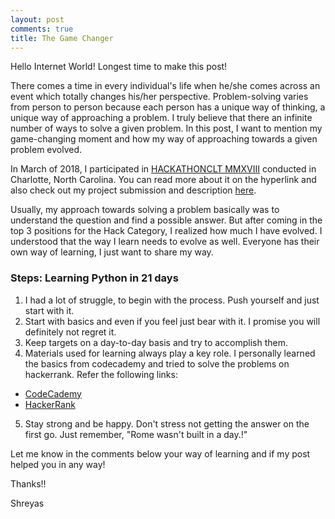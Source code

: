 ```yaml
---
layout: post
comments: true
title: The Game Changer
---
```


Hello Internet World!
Longest time to make this post!

There comes a time in every individual's life when he/she comes across an event which totally changes
his/her perspective. Problem-solving varies from person to person because each person has a unique way of thinking, a unique way of approaching a problem. I truly believe that there an infinite number of ways to solve
a given problem.
In this post, I want to mention my game-changing moment and how my way of approaching towards a given problem evolved.

In March of 2018, I participated in [HACKATHONCLT MMXVIII](http://tresata.com/tresata-announces-hackathonclt-mmxviii/) conducted in Charlotte, North Carolina. You can read more about it on the hyperlink and also check out my project submission and description <a href="{{ site.baseurl }}/projects/project-1/">here</a>.

Usually, my approach towards solving a problem basically was to understand the question and find a possible answer.
But after coming in the top 3 positions for the Hack Category, I realized how much I have evolved. I understood that the way I learn needs to evolve as well. Everyone has their own way of learning, I just want to share my way.

### Steps: Learning Python in 21 days
1. I had a lot of struggle, to begin with the process. Push yourself and just start with it.
2. Start with basics and even if you feel just bear with it. I promise you will definitely not regret it.
3. Keep targets on a day-to-day basis and try to accomplish them.
4. Materials used for learning always play a key role. I personally learned the basics from codecademy and tried to solve the problems on hackerrank. Refer the following links:
*  [CodeCademy](https://www.codecademy.com/learn/learn-python-3)
*  [HackerRank](https://www.hackerrank.com/domains/python) 
5. Stay strong and be happy. Don't stress not getting the answer on the first go.
Just remember, "Rome wasn't built in a day.!"

Let me know in the comments below your way of learning and if my post helped you in any way!

Thanks!!

Shreyas 